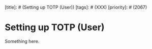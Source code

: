 [title]: # (Setting up TOTP (User))
[tags]: # (XXX)
[priority]: # (2067)
# Setting up TOTP (User)
Something here.

